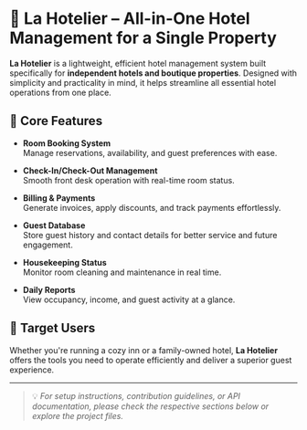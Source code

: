 # 🏨 La Hotelier – All-in-One Hotel Management for a Single Property

**La Hotelier** is a lightweight, efficient hotel management system built specifically for **independent hotels and boutique properties**. Designed with simplicity and practicality in mind, it helps streamline all essential hotel operations from one place.

## 🔑 Core Features

- **Room Booking System**  
  Manage reservations, availability, and guest preferences with ease.

- **Check-In/Check-Out Management**  
  Smooth front desk operation with real-time room status.

- **Billing & Payments**  
  Generate invoices, apply discounts, and track payments effortlessly.

- **Guest Database**  
  Store guest history and contact details for better service and future engagement.

- **Housekeeping Status**  
  Monitor room cleaning and maintenance in real time.

- **Daily Reports**  
  View occupancy, income, and guest activity at a glance.

## 📌 Target Users

Whether you're running a cozy inn or a family-owned hotel, **La Hotelier** offers the tools you need to operate efficiently and deliver a superior guest experience.

---

> 💡 *For setup instructions, contribution guidelines, or API documentation, please check the respective sections below or explore the project files.*


